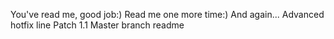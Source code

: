 You've read me, good job:)
Read me one more time:)
And again...
Advanced hotfix line
Patch 1.1
Master branch readme
